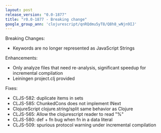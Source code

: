 ```yaml
---
layout: post
release_version: "0.0-1877"
title: "r0.0-1877 - Breaking change"
google_group_ann: 'clojurescript/qnRQdmu5yT8/Q8h8_wNjn9IJ'
---
```


Breaking Changes:

* Keywords are no longer represented as JavaScript Strings

Enhancements:

* Only analyze files that need re-analysis, significant speedup for incremental compilation
* Leiningen project.clj provided

Fixes:

* CLJS-582: duplicate items in sets
* CLJS-585: ChunkedCons does not implement INext
* ClojureScript clojure.string/split same behavior as Clojure
* CLJS-565: Allow the clojurescript reader to read "%"
* CLJS-580: def + fn bug when fn in a data literal
* CLJS-509: spurious protocol warning under incremental compilation
